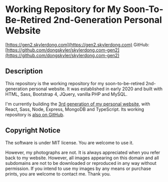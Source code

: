 # Working Repository for My Soon-To-Be-Retired 2nd-Generation Personal Website

[https://gen2.skylerdong.com](https://gen2.skylerdong.com)
GitHub: [https://github.com/dongskyler/skylerdong.com-gen2](https://github.com/dongskyler/skylerdong.com-gen2)

## Description

This repository is the working repository for my soon-to-be-retired 2nd-generation personal website. It was established in early 2020 and built with HTML, Sass, Bootstrap 4, JQuery, vanilla PHP and MySQL.

I&apos;m currently building the [3rd generation of my personal website](https://skylerdong.com), with React, Sass, Node, Express, MongoDB and TypeScript. Its working repository is [also on GitHub](https://github.com/dongskyler/skylerdong.com-gen3).

## Copyright Notice

The software is under MIT license. You are welcome to use it.

However, my photographs are not. It is always appreciated when you
refer back to my website. However, all images appearing on this
domain and all subdomains are not to be downloaded or reproduced in
any way without permission. If you intend to use my images by any
means or purchase prints, you are welcome to contact me. Thank you.
